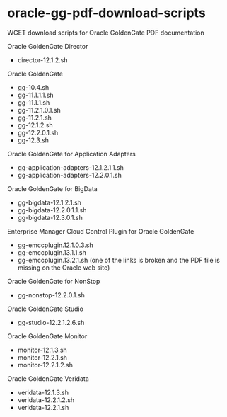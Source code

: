 # oracle-gg-pdf-download-scripts
WGET download scripts for Oracle GoldenGate PDF documentation

Oracle GoldenGate Director
- director-12.1.2.sh

Oracle GoldenGate 
- gg-10.4.sh
- gg-11.1.1.1.sh
- gg-11.1.1.sh
- gg-11.2.1.0.1.sh
- gg-11.2.1.sh
- gg-12.1.2.sh
- gg-12.2.0.1.sh
- gg-12.3.sh

Oracle GoldenGate for Application Adapters
- gg-application-adapters-12.1.2.1.1.sh
- gg-application-adapters-12.2.0.1.sh

Oracle GoldenGate for BigData
- gg-bigdata-12.1.2.1.sh
- gg-bigdata-12.2.0.1.1.sh
- gg-bigdata-12.3.0.1.sh

Enterprise Manager Cloud Control Plugin for Oracle GoldenGate
- gg-emccplugin.12.1.0.3.sh
- gg-emccplugin.13.1.1.sh
- gg-emccplugin.13.2.1.sh (one of the links is broken and the PDF file is missing on the Oracle web site)

Oracle GoldenGate for NonStop
- gg-nonstop-12.2.0.1.sh

Oracle GoldenGate Studio
- gg-studio-12.2.1.2.6.sh

Oracle GoldenGate Monitor
- monitor-12.1.3.sh
- monitor-12.2.1.sh
- monitor-12.2.1.2.sh

Oracle GoldenGate Veridata
- veridata-12.1.3.sh
- veridata-12.2.1.2.sh
- veridata-12.2.1.sh
